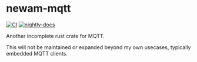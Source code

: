 # newam-mqtt

[![CI](https://github.com/newAM/newam-mqtt/workflows/CI/badge.svg)](https://github.com/newAM/newam-mqtt/actions?query=branch%3Amain)
[![nightly-docs](https://img.shields.io/badge/docs-nightly-black)](https://newam.github.io/newam-mqtt/newam_mqtt/index.html)

Another incomplete rust crate for MQTT.

This will not be maintained or expanded beyond my own usecases, typically embedded MQTT clients.
